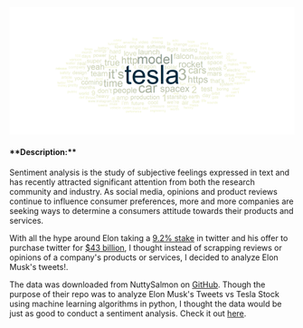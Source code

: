 ![](https://github.com/Barnes7599/sentiment_analysis/blob/main/wordcloud.PNG?raw=true)

<h4> **Description:** </h4>

Sentiment analysis is the study of subjective feelings expressed in text and has recently attracted significant attention from both the research community and industry. As social media, opinions and product reviews continue to influence consumer preferences, more and more companies are seeking ways to determine a consumers attitude towards their products and services. 

With all the hype around Elon taking a [9.2% stake](https://www.cnbc.com/2022/04/05/elon-musks-9percent-stake-in-twitter-and-board-seat-heres-what-it-means.html) in twitter and his offer to purchase twitter for [$43 billion](https://www.businessinsider.com/elon-musk-buying-twitter-doesnt-care-economics-trusted-public-platform-2022-4), I thought instead of scrapping reviews or opinions of a company's products or services, I decided to analyze Elon Musk's tweets!. 

The data was downloaded from NuttySalmon on [GitHub](https://github.com/NuttySalmon). Though the purpose of their repo was to analyze Elon Musk's Tweets vs Tesla Stock using machine learning algorithms in python, I thought the data would be just as good to conduct a sentiment analysis. Check it out [here](https://github.com/NuttySalmon/Elon-Musk-Tweets-VS-Tesla-Stock). 
